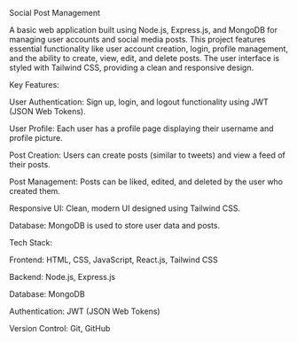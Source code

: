 Social Post Management

A basic web application built using Node.js, Express.js, and MongoDB for managing user accounts and social media posts. This project features essential functionality like user account creation, login, profile management, and the ability to create, view, edit, and delete posts. The user interface is styled with Tailwind CSS, providing a clean and responsive design.



Key Features:


User Authentication: Sign up, login, and logout functionality using JWT (JSON Web Tokens).

User Profile: Each user has a profile page displaying their username and profile picture.

Post Creation: Users can create posts (similar to tweets) and view a feed of their posts.

Post Management: Posts can be liked, edited, and deleted by the user who created them.

Responsive UI: Clean, modern UI designed using Tailwind CSS.

Database: MongoDB is used to store user data and posts.


Tech Stack:


Frontend: HTML, CSS, JavaScript, React.js, Tailwind CSS

Backend: Node.js, Express.js

Database: MongoDB

Authentication: JWT (JSON Web Tokens)

Version Control: Git, GitHub
